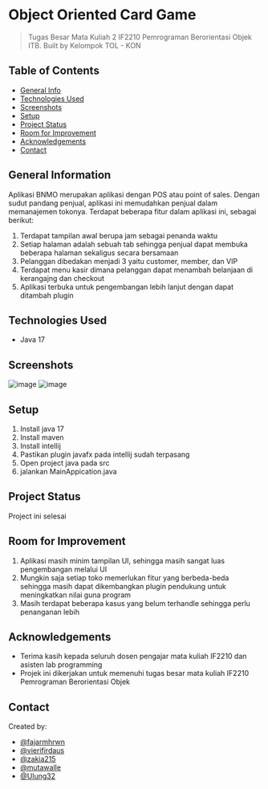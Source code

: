 # Object Oriented Card Game
> Tugas Besar Mata Kuliah 2 IF2210 Pemrograman Berorientasi Objek ITB. Built by Kelompok TOL - KON

## Table of Contents
* [General Info](#general-information)
* [Technologies Used](#technologies-used)
* [Screenshots](#screenshots)
* [Setup](#setup)
* [Project Status](#project-status)
* [Room for Improvement](#room-for-improvement)
* [Acknowledgements](#acknowledgements)
* [Contact](#contact)
<!-- * [License](#license) -->


## General Information
Aplikasi BNMO merupakan aplikasi dengan POS atau point of sales. Dengan sudut pandang penjual, aplikasi ini memudahkan penjual dalam memanajemen tokonya. Terdapat beberapa fitur dalam aplikasi ini, sebagai berikut:
  1. Terdapat tampilan awal berupa jam sebagai penanda waktu
  2. Setiap halaman adalah sebuah tab sehingga penjual dapat membuka beberapa halaman sekaligus secara bersamaan
  3. Pelanggan dibedakan menjadi 3 yaitu customer, member, dan VIP
  4. Terdapat menu kasir dimana pelanggan dapat menambah belanjaan di kerangajng dan checkout
  5. Aplikasi terbuka untuk pengembangan lebih lanjut dengan dapat ditambah plugin

## Technologies Used
- Java 17 



## Screenshots
![image](https://user-images.githubusercontent.com/88727278/236720597-2d2ce28c-00c0-47bf-9ba9-f79a9aff997f.png)
![image](https://user-images.githubusercontent.com/88727278/236722515-cb813318-aa4e-4d5c-9f16-92d8e4012b87.png)





## Setup
  1. Install java 17
  2. Install maven
  3. Install intellij
  4. Pastikan plugin javafx pada intellij sudah terpasang
  5. Open project java pada src
  6. jalankan MainAppication.java



## Project Status
Project ini selesai 


## Room for Improvement
  1. Aplikasi masih minim tampilan UI, sehingga masih sangat luas pengembangan melalui UI
  2. Mungkin saja setiap toko memerlukan fitur yang berbeda-beda sehingga masih dapat dikembangkan plugin pendukung untuk meningkatkan nilai guna program
  3. Masih terdapat beberapa kasus yang belum terhandle sehingga perlu penanganan lebih


## Acknowledgements
- Terima kasih kepada seluruh dosen pengajar mata kuliah IF2210 dan asisten lab programming
- Projek ini dikerjakan untuk memenuhi tugas besar mata kuliah IF2210 Pemrograman Berorientasi Objek


## Contact
Created by:
- [@fajarmhrwn](https://github.com/fajarmhrwn)
- [@vierifirdaus](https://github.com/vierifirdaus)
- [@zakia215](https://github.com/zakia215)
- [@mutawalle](https://github.com/mutawalle)
- [@Ulung32](https://github.com/Ulung32)


<!-- Optional -->
<!-- ## License -->
<!-- This project is open source and available under the [... License](). -->

<!-- You don't have to include all sections - just the one's relevant to your project -->
